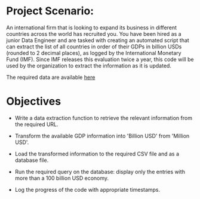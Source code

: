 # Project Scenario: 

An international firm that is looking to expand its business in different countries across the world has recruited you. 
You have been hired as a junior Data Engineer and are tasked with creating an automated script that can extract the list of all countries in order of their GDPs in billion USDs (rounded to 2 decimal places), 
as logged by the International Monetary Fund (IMF). Since IMF releases this evaluation twice a year, this code will be used by the organization to extract the information as it is updated.

The required data are available [here](https://web.archive.org/web/20230902185326/https://en.wikipedia.org/wiki/List_of_countries_by_GDP_%28nominal%29)

# Objectives

- Write a data extraction function to retrieve the relevant information from the required URL.
  
- Transform the available GDP information into 'Billion USD' from 'Million USD'.
  
- Load the transformed information to the required CSV file and as a database file.

- Run the required query on the database: display only the entries with more than a 100 billion USD economy.

- Log the progress of the code with appropriate timestamps.
